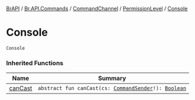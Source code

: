 [BrAPI](../../../index.md) / [Br.API.Commands](../../index.md) / [CommandChannel](../index.md) / [PermissionLevel](index.md) / [Console](./-console.md)

# Console

`Console`

### Inherited Functions

| Name | Summary |
|---|---|
| [canCast](can-cast.md) | `abstract fun canCast(cs: `[`CommandSender`](https://hub.spigotmc.org/javadocs/spigot/org/bukkit/command/CommandSender.html)`!): `[`Boolean`](https://kotlinlang.org/api/latest/jvm/stdlib/kotlin/-boolean/index.html) |
